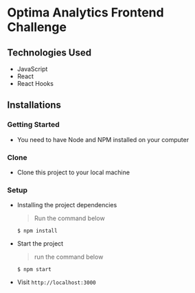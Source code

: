 # Optima Analytics Frontend Challenge

## Technologies Used

- JavaScript
- React
- React Hooks

## Installations

### Getting Started

- You need to have Node and NPM installed on your computer

### Clone

- Clone this project to your local machine

### Setup

- Installing the project dependencies
  > Run the command below
  ```shell
  $ npm install
  ```
- Start the project
  > run the command below
  ```shell
  $ npm start
  ```
- Visit `http://localhost:3000`
